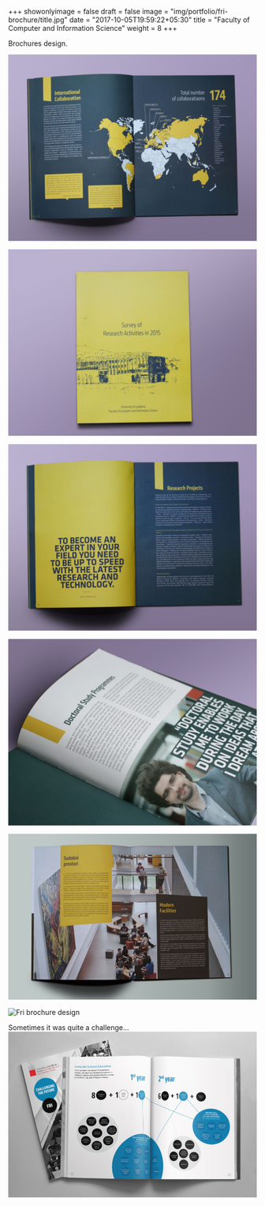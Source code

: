 +++
showonlyimage = false
draft = false
image = "img/portfolio/fri-brochure/title.jpg"
date = "2017-10-05T19:59:22+05:30"
title = "Faculty of Computer and Information Science"
weight = 8
+++

Brochures design.

<!--more-->

![Fri Survey brochure design](/img/portfolio/fri-brochure/title.jpg)

![Fri brochure cover illustration](/img/portfolio/fri-brochure/brosura_survey_1_800_600.jpg)

![Fri brochure design yellow](/img/portfolio/fri-brochure/brosura_survey_2_800_600.jpg)

![Fri brochure design](/img/portfolio/fri-brochure/brosura_survey_4_800_600.jpg)

![Fri brochure design](/img/portfolio/fri-brochure/brosura_fri1.jpg)

![Fri brochure design](/img/portfolio/fri-brochure/brosura_tuji_2_800_600.jpg)

Sometimes it was quite a challenge...
![Fri brochure infographics](/img/portfolio/fri-brochure/fri_brosura.jpg)

